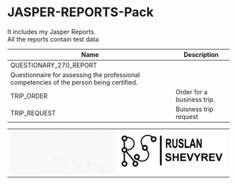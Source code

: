 # JASPER-REPORTS-Pack

It includes my Jasper Reports.\
All the reports contain test data

| Name  | Description |
| ------------- | ------------- |
| QUESTIONARY_270_REPORT  | 
Questionnaire for assessing the professional competencies of the person being certified.  |
| TRIP_ORDER | Order for a business trip. |
| TRIP_REQUEST | Buisness trip request |

<table>
  <tr>
    <td valign="center" width="49%"><img src="https://github.com/Ruslan-Shevyrev/Ruslan-Shevyrev/blob/main/logoRS/logo_mini.gif" title="logo"></td>
    <td valign="center" width="49%"><img src="https://github.com/Ruslan-Shevyrev/Ruslan-Shevyrev/blob/main/logoRS/logoRS_FULL.png" title="RuslanShevyrev"></td>
  </tr>
</table>